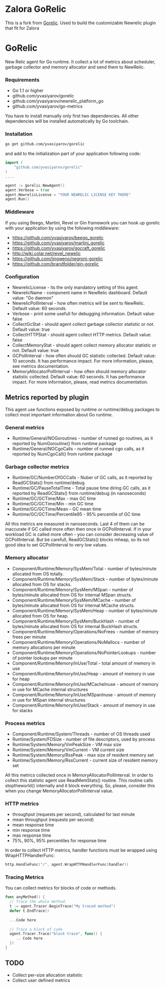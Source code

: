 # Zalora GoRelic

This is a fork from [Gorelic](https://github.com/yvasiyarov/gorelic). Used to build the customizable Newrelic plugin that fit for Zalora


# GoRelic

New Relic agent for Go runtime. It collect a lot of metrics about scheduler, garbage collector and memory allocator and 
send them to NewRelic.

### Requirements  
- Go 1.1 or higher
- github.com/yvasiyarov/gorelic
- github.com/yvasiyarov/newrelic_platform_go
- github.com/yvasiyarov/go-metrics

You have to install manually only first two dependencies. All other dependencies will be installed automatically 
by Go toolchain.   

### Installation   
```bash
go get github.com/yvasiyarov/gorelic
```
and add to the initialization part of your application following code:  
```go
import (
    "github.com/yvasiyarov/gorelic"
)
....

agent := gorelic.NewAgent()
agent.Verbose = true
agent.NewrelicLicense = "YOUR NEWRELIC LICENSE KEY THERE"
agent.Run()

```

### Middleware  
If you using Beego, Martini, Revel or Gin framework you can hook up gorelic with your application by using the following middleware:
- https://github.com/yvasiyarov/beego_gorelic   
- https://github.com/yvasiyarov/martini_gorelic   
- https://github.com/yvasiyarov/gocraft_gorelic   
- http://wiki.colar.net/revel_newelic
- https://github.com/jingweno/negroni-gorelic
- https://github.com/brandfolder/gin-gorelic
   

### Configuration  
- NewrelicLicense - its the only mandatory setting of this agent.
- NewrelicName - component name in NewRelic dashboard. Default value: "Go daemon"
- NewrelicPollInterval - how often metrics will be sent to NewRelic. Default value: 60 seconds
- Verbose - print some usefull for debugging information. Default value: false
- CollectGcStat - should agent collect garbage collector statistic or not. Default value: true
- CollectHTTPStat - should agent collect HTTP metrics. Default value: false
- CollectMemoryStat - should agent collect memory allocator statistic or not. Default value: true
- GCPollInterval - how often should GC statistic collected. Default value: 10 seconds. It has performance impact. For more information, please, see metrics documentation.
- MemoryAllocatorPollInterval - how often should memory allocator statistic collected. Default value: 60 seconds. It has performance impact. For more information, please, read metrics documentation.


## Metrics reported by plugin
This agent use functions exposed by runtime or runtime/debug packages to collect most important information about Go runtime.

### General metrics   
- Runtime/General/NOGoroutines - number of runned go routines, as it reported by NumGoroutine() from runtime package
- Runtime/General/NOCgoCalls - number of runned cgo calls, as it reported by NumCgoCall() from runtime package

### Garbage collector metrics      
- Runtime/GC/NumberOfGCCalls - Nuber of GC calls, as it reported by ReadGCStats() from runtime/debug 
- Runtime/GC/PauseTotalTime - Total pause time diring GC calls, as it reported by ReadGCStats() from runtime/debug (in nanoseconds)
- Runtime/GC/GCTime/Max - max GC time
- Runtime/GC/GCTime/Min - min GC time
- Runtime/GC/GCTime/Mean - GC mean time
- Runtime/GC/GCTime/Percentile95 - 95% percentile of GC time

All this metrics are measured in nanoseconds. Last 4 of them can be inaccurate if GC called more often then once in GCPollInterval. 
If in your workload GC is called more often - you can consider decreasing value of GCPollInterval. 
But be carefull, ReadGCStats() blocks mheap, so its not good idea to set GCPollInterval to very low values.

### Memory allocator 
- Component/Runtime/Memory/SysMem/Total - number of bytes/minute allocated from OS totally. 
- Component/Runtime/Memory/SysMem/Stack - number of bytes/minute allocated from OS for stacks.
- Component/Runtime/Memory/SysMem/MSpan - number of bytes/minute allocated from OS for internal MSpan structs.
- Component/Runtime/Memory/SysMem/MCache - number of bytes/minute allocated from OS for internal MCache structs.
- Component/Runtime/Memory/SysMem/Heap - number of bytes/minute allocated from OS for heap.
- Component/Runtime/Memory/SysMem/BuckHash - number of bytes/minute allocated from OS for internal BuckHash structs.
- Component/Runtime/Memory/Operations/NoFrees - number of memory frees per minute
- Component/Runtime/Memory/Operations/NoMallocs - number of memory allocations per minute
- Component/Runtime/Memory/Operations/NoPointerLookups - number of pointer lookups per minute
- Component/Runtime/Memory/InUse/Total - total amount of memory in use
- Component/Runtime/Memory/InUse/Heap - amount of memory in use for heap
- Component/Runtime/Memory/InUse/MCacheInuse - amount of memory in use for MCache internal structures
- Component/Runtime/Memory/InUse/MSpanInuse - amount of memory in use for MSpan internal structures  
- Component/Runtime/Memory/InUse/Stack - amount of memory in use for stacks

### Process metrics
- Component/Runtime/System/Threads - number of OS threads used
- Runtime/System/FDSize - number of file descriptors, used by process
- Runtime/System/Memory/VmPeakSize - VM max size
- Runtime/System/Memory/VmCurrent  - VM current size
- Runtime/System/Memory/RssPeak    - max size of resident memory set
- Runtime/System/Memory/RssCurrent - current size of resident memory set   

All this metrics collected once in MemoryAllocatorPollInterval. In order to collect this statistic agent use ReadMemStats() routine.
This routine calls stoptheworld() internally and it block everything. So, please, consider this when you change MemoryAllocatorPollInterval value.

### HTTP metrics   
- throughput (requests per second), calculated for last minute  
- mean throughput (requests per second)   
- mean response time  
- min response time  
- max response time  
- 75%, 90%, 95% percentiles for response time
 

In order to collect HTTP metrics, handler functions must be wrapped using WrapHTTPHandlerFunc:

```go
http.HandleFunc("/", agent.WrapHTTPHandlerFunc(handler))
```
### Tracing Metrics
You can collect metrics for blocks of code or methods.
```go
func anyMethod() {
  // Trace the whole method.
  t := agent.Tracer.BeginTrace("My traced method")
  defer t.EndTrace()
  
  ...Code here
  
  // Trace a block of code
  agent.Tracer.Trace("block trace", func() {
     .. Code here
  })
}
```
## TODO
- Collect per-size allocation statistic
- Collect user defined metrics

